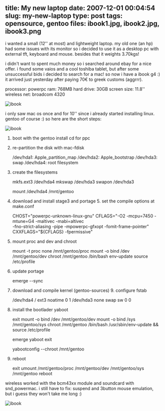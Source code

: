 title: My new laptop
date: 2007-12-01 00:04:54
slug: my-new-laptop
type: post
tags: opensource, gentoo
files: ibook1.jpg, ibook2.jpg, ibook3.png
---

i wanted a small (12'' at most) and lightweight laptop. my old one (an hp) had some issues with its monitor so i decided to use it as a desktop pc with external tft, keyboard and mouse. besides that it weights 3.70kgs!

i didn't want to spent much money so i searched around ebay for a nice offer. i found some vaios and a cool toshiba tablet, but after some unsuccessful bids i decided to search for a mac! so now i have a ibook g4 :) it arrived just yesterday after paying 70€ to greek customs (aggrrr).

processor: powerpc
ram: 768MB
hard drive: 30GB
screen size: 11.8''
wireless net: broadcom 4320

![ibook](ibook1.jpg)

i only saw mac os once and for 10'' since i already started installing linux. gentoo of course :) so here are the short steps:

![ibook](ibook2.jpg)

1. boot with the gentoo install cd for ppc

2. re-partition the disk with mac-fdisk

    /dev/hda1: Apple_partition_map
    /dev/hda2: Apple_bootstrap
    /dev/hda3: swap
    /dev/hda4: root filesystem

3. create the filesystems

    mkfs.ext3 /dev/hda4
    mkswap /dev/hda3
    swapon /dev/hda3

    mount /dev/hda4 /mnt/gentoo

4. download and install stage3 and portage 5. set the compile options at make.conf

    CHOST="powerpc-unknown-linux-gnu"
    CFLAGS="-O2 -mcpu=7450 -mtune=G4 -maltivec -mabi=altivec \
      -fno-strict-aliasing -pipe -mpowerpc-gfxopt -fomit-frame-pointer"
    CXXFLAGS="${CFLAGS} -fpermissive"

6. mount proc and dev and chroot

    mount -t proc none /mnt/gentoo/proc
    mount -o bind /dev /mnt/gentoo/dev
    chroot /mnt/gentoo /bin/bash
    env-update
    source /etc/profile

7. update portage

    emerge --sync

8. download and compile kernel (gentoo-sources) 9. configure fstab

    /dev/hda4     /        ext3     noatime     0 1
    /dev/hda3     none     swap     sw          0 0

10. install the bootlader yaboot

    exit
    mount -o bind /dev /mnt/gentoo/dev
    mount -o bind /sys /mnt/gentoo/sys
    chroot /mnt/gentoo /bin/bash
    /usr/sbin/env-update && source /etc/profile

    emerge yaboot
    exit

    yabootconfig --chroot /mnt/gentoo

11. reboot

    exit
    umount /mnt/gentoo/proc /mnt/gentoo/dev /mnt/gentoo/sys /mnt/gentoo
    reboot

wireless worked with the bcm43xx module and soundcard with snd_powermac. i still have to fix: suspend and 3button mouse emulation, but i guess they won't take me long :)

![ibook](ibook3.png)
